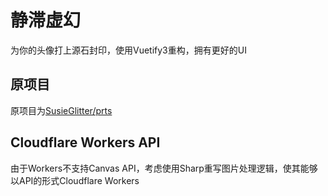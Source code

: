 # 静滞虚幻

为你的头像打上源石封印，使用Vuetify3重构，拥有更好的UI

## 原项目
原项目为[SusieGlitter/prts](https://github.com/SusieGlitter/prts)

## Cloudflare Workers API

由于Workers不支持Canvas API，考虑使用Sharp重写图片处理逻辑，使其能够以API的形式Cloudflare Workers
